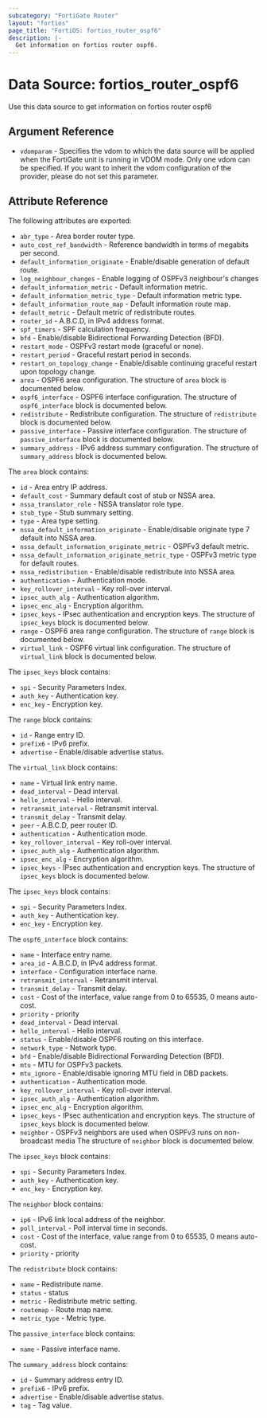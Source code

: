 ```yaml
---
subcategory: "FortiGate Router"
layout: "fortios"
page_title: "FortiOS: fortios_router_ospf6"
description: |-
  Get information on fortios router ospf6.
---
```


# Data Source: fortios_router_ospf6
Use this data source to get information on fortios router ospf6

## Argument Reference


* `vdomparam` - Specifies the vdom to which the data source will be applied when the FortiGate unit is running in VDOM mode. Only one vdom can be specified. If you want to inherit the vdom configuration of the provider, please do not set this parameter.


## Attribute Reference

The following attributes are exported:

* `abr_type` - Area border router type.
* `auto_cost_ref_bandwidth` - Reference bandwidth in terms of megabits per second.
* `default_information_originate` - Enable/disable generation of default route.
* `log_neighbour_changes` - Enable logging of OSPFv3 neighbour's changes
* `default_information_metric` - Default information metric.
* `default_information_metric_type` - Default information metric type.
* `default_information_route_map` - Default information route map.
* `default_metric` - Default metric of redistribute routes.
* `router_id` - A.B.C.D, in IPv4 address format.
* `spf_timers` - SPF calculation frequency.
* `bfd` - Enable/disable Bidirectional Forwarding Detection (BFD).
* `restart_mode` - OSPFv3 restart mode (graceful or none).
* `restart_period` - Graceful restart period in seconds.
* `restart_on_topology_change` - Enable/disable continuing graceful restart upon topology change.
* `area` - OSPF6 area configuration. The structure of `area` block is documented below.
* `ospf6_interface` - OSPF6 interface configuration. The structure of `ospf6_interface` block is documented below.
* `redistribute` - Redistribute configuration. The structure of `redistribute` block is documented below.
* `passive_interface` - Passive interface configuration. The structure of `passive_interface` block is documented below.
* `summary_address` - IPv6 address summary configuration. The structure of `summary_address` block is documented below.

The `area` block contains:

* `id` - Area entry IP address.
* `default_cost` - Summary default cost of stub or NSSA area.
* `nssa_translator_role` - NSSA translator role type.
* `stub_type` - Stub summary setting.
* `type` - Area type setting.
* `nssa_default_information_originate` - Enable/disable originate type 7 default into NSSA area.
* `nssa_default_information_originate_metric` - OSPFv3 default metric.
* `nssa_default_information_originate_metric_type` - OSPFv3 metric type for default routes.
* `nssa_redistribution` - Enable/disable redistribute into NSSA area.
* `authentication` - Authentication mode.
* `key_rollover_interval` - Key roll-over interval.
* `ipsec_auth_alg` - Authentication algorithm.
* `ipsec_enc_alg` - Encryption algorithm.
* `ipsec_keys` - IPsec authentication and encryption keys. The structure of `ipsec_keys` block is documented below.
* `range` - OSPF6 area range configuration. The structure of `range` block is documented below.
* `virtual_link` - OSPF6 virtual link configuration. The structure of `virtual_link` block is documented below.

The `ipsec_keys` block contains:

* `spi` - Security Parameters Index.
* `auth_key` - Authentication key.
* `enc_key` - Encryption key.

The `range` block contains:

* `id` - Range entry ID.
* `prefix6` - IPv6 prefix.
* `advertise` - Enable/disable advertise status.

The `virtual_link` block contains:

* `name` - Virtual link entry name.
* `dead_interval` - Dead interval.
* `hello_interval` - Hello interval.
* `retransmit_interval` - Retransmit interval.
* `transmit_delay` - Transmit delay.
* `peer` - A.B.C.D, peer router ID.
* `authentication` - Authentication mode.
* `key_rollover_interval` - Key roll-over interval.
* `ipsec_auth_alg` - Authentication algorithm.
* `ipsec_enc_alg` - Encryption algorithm.
* `ipsec_keys` - IPsec authentication and encryption keys. The structure of `ipsec_keys` block is documented below.

The `ipsec_keys` block contains:

* `spi` - Security Parameters Index.
* `auth_key` - Authentication key.
* `enc_key` - Encryption key.

The `ospf6_interface` block contains:

* `name` - Interface entry name.
* `area_id` - A.B.C.D, in IPv4 address format.
* `interface` - Configuration interface name.
* `retransmit_interval` - Retransmit interval.
* `transmit_delay` - Transmit delay.
* `cost` - Cost of the interface, value range from 0 to 65535, 0 means auto-cost.
* `priority` - priority
* `dead_interval` - Dead interval.
* `hello_interval` - Hello interval.
* `status` - Enable/disable OSPF6 routing on this interface.
* `network_type` - Network type.
* `bfd` - Enable/disable Bidirectional Forwarding Detection (BFD).
* `mtu` - MTU for OSPFv3 packets.
* `mtu_ignore` - Enable/disable ignoring MTU field in DBD packets.
* `authentication` - Authentication mode.
* `key_rollover_interval` - Key roll-over interval.
* `ipsec_auth_alg` - Authentication algorithm.
* `ipsec_enc_alg` - Encryption algorithm.
* `ipsec_keys` - IPsec authentication and encryption keys. The structure of `ipsec_keys` block is documented below.
* `neighbor` - OSPFv3 neighbors are used when OSPFv3 runs on non-broadcast media The structure of `neighbor` block is documented below.

The `ipsec_keys` block contains:

* `spi` - Security Parameters Index.
* `auth_key` - Authentication key.
* `enc_key` - Encryption key.

The `neighbor` block contains:

* `ip6` - IPv6 link local address of the neighbor.
* `poll_interval` - Poll interval time in seconds.
* `cost` - Cost of the interface, value range from 0 to 65535, 0 means auto-cost.
* `priority` - priority

The `redistribute` block contains:

* `name` - Redistribute name.
* `status` - status
* `metric` - Redistribute metric setting.
* `routemap` - Route map name.
* `metric_type` - Metric type.

The `passive_interface` block contains:

* `name` - Passive interface name.

The `summary_address` block contains:

* `id` - Summary address entry ID.
* `prefix6` - IPv6 prefix.
* `advertise` - Enable/disable advertise status.
* `tag` - Tag value.

